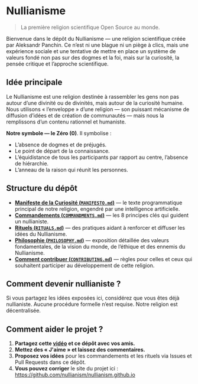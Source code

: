# Nullianisme 

> La première religion scientifique Open Source au monde.

Bienvenue dans le dépôt du Nullianisme — une religion scientifique créée par Aleksandr Panchin. Ce n’est ni une blague ni un piège à clics, mais une expérience sociale et une tentative de mettre en place un système de valeurs fondé non pas sur des dogmes et la foi, mais sur la curiosité, la pensée critique et l’approche scientifique.

## Idée principale

Le Nullianisme est une religion destinée à rassembler les gens non pas autour d’une divinité ou de divinités, mais autour de la curiosité humaine. Nous utilisons « l’enveloppe » d’une religion — son puissant mécanisme de diffusion d’idées et de création de communautés — mais nous la remplissons d’un contenu rationnel et humaniste.

**Notre symbole — le Zéro (0)**. Il symbolise :

- L’absence de dogmes et de préjugés.  
- Le point de départ de la connaissance.  
- L’équidistance de tous les participants par rapport au centre, l’absence de hiérarchie.  
- L’anneau de la raison qui réunit les personnes.  

## Structure du dépôt

- [**Manifeste de la Curiosité (`MANIFESTO.md`)**](./MANIFESTO.md) — le texte programmatique principal de notre religion, engendré par une intelligence artificielle.  
- [**Commandements (`COMMANDMENTS.md`)**](./COMMANDMENTS.md) — les 8 principes clés qui guident un nullianiste.  
- [**Rituels (`RITUALS.md`)**](./RITUALS.md) — des pratiques aidant à renforcer et diffuser les idées du Nullianisme.  
- [**Philosophie (`PHILOSOPHY.md`)**](./PHILOSOPHY.md) — exposition détaillée des valeurs fondamentales, de la vision du monde, de l’éthique et des ennemis du Nullianisme.  
- [**Comment contribuer (`CONTRIBUTING.md`)**](./CONTRIBUTING.md) — règles pour celles et ceux qui souhaitent participer au développement de cette religion.  

## Comment devenir nullianiste ?

Si vous partagez les idées exposées ici, considérez que vous êtes déjà nullianiste. Aucune procédure formelle n’est requise. Notre religion est décentralisée.

## Comment aider le projet ?

1. **Partagez cette [vidéo](https://www.youtube.com/watch?v=mCErecXWGCc) et ce dépôt avec vos amis.**  
2. **Mettez des « J'aime » et laissez des commentaires.**  
3. **Proposez vos idées** pour les commandements et les rituels via Issues et Pull Requests dans ce dépôt.  
4. **Vous pouvez corriger** le site du projet ici : https://github.com/nullianism/nullianism.github.io